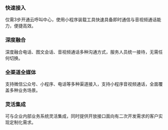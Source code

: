 ### 快速接入
仅需3步开通云呼叫中心，使用小程序装载工具快速具备即时通信与音视频通话能力，便捷高效。

### 深度融合
深度融合电话、图文会话、音视频通话多种沟通方式，服务人员统一接待，无需任何切换。

### 全渠道全媒体
支持微信公众号、小程序、电话等多种渠道接入，支持小程序音视频通话，全面覆盖多种业务场景。

### 灵活集成
可与企业内部业务系统灵活集成，同时提供开放接口面向有二次开发需求的客户实现定制化需求。
